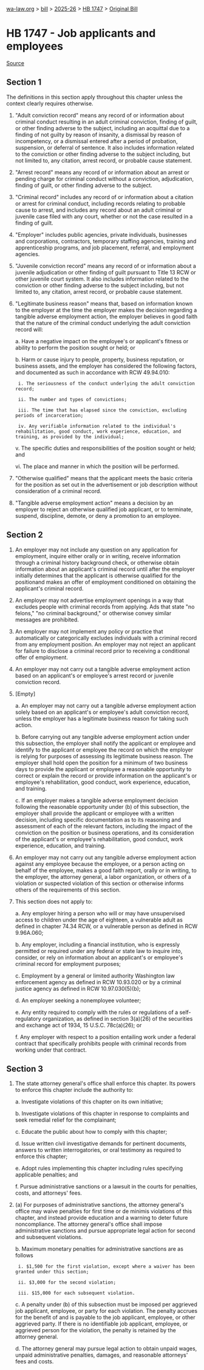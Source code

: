 [wa-law.org](/) > [bill](/bill/) > [2025-26](/bill/2025-26/) > [HB 1747](/bill/2025-26/hb/1747/) > [Original Bill](/bill/2025-26/hb/1747/1/)

# HB 1747 - Job applicants and employees

[Source](http://lawfilesext.leg.wa.gov/biennium/2025-26/Pdf/Bills/House%20Bills/1747.pdf)

## Section 1
The definitions in this section apply throughout this chapter unless the context clearly requires otherwise.

1. "Adult conviction record" means any record of or information about criminal conduct resulting in an adult criminal conviction, finding of guilt, or other finding adverse to the subject, including an acquittal due to a finding of not guilty by reason of insanity, a dismissal by reason of incompetency, or a dismissal entered after a period of probation, suspension, or deferral of sentence. It also includes information related to the conviction or other finding adverse to the subject including, but not limited to, any citation, arrest record, or probable cause statement.

2. "Arrest record" means any record of or information about an arrest or pending charge for criminal conduct without a conviction, adjudication, finding of guilt, or other finding adverse to the subject.

3. "Criminal record" includes any record of or information about a citation or arrest for criminal conduct, including records relating to probable cause to arrest, and includes any record about an adult criminal or juvenile case filed with any court, whether or not the case resulted in a finding of guilt.

4. "Employer" includes public agencies, private individuals, businesses and corporations, contractors, temporary staffing agencies, training and apprenticeship programs, and job placement, referral, and employment agencies.

5. "Juvenile conviction record" means any record of or information about a juvenile adjudication or other finding of guilt pursuant to Title 13 RCW or other juvenile court system. It also includes information related to the conviction or other finding adverse to the subject including, but not limited to, any citation, arrest record, or probable cause statement.

6. "Legitimate business reason" means that, based on information known to the employer at the time the employer makes the decision regarding a tangible adverse employment action, the employer believes in good faith that the nature of the criminal conduct underlying the adult conviction record will:

    a. Have a negative impact on the employee's or applicant's fitness or ability to perform the position sought or held; or

    b. Harm or cause injury to people, property, business reputation, or business assets, and the employer has considered the following factors, and documented as such in accordance with RCW 49.94.010:

        i. The seriousness of the conduct underlying the adult conviction record;

        ii. The number and types of convictions;

        iii. The time that has elapsed since the conviction, excluding periods of incarceration;

        iv. Any verifiable information related to the individual's rehabilitation, good conduct, work experience, education, and training, as provided by the individual;

    v. The specific duties and responsibilities of the position sought or held; and

    vi. The place and manner in which the position will be performed.

7. "Otherwise qualified" means that the applicant meets the basic criteria for the position as set out in the advertisement or job description without consideration of a criminal record.

8. "Tangible adverse employment action" means a decision by an employer to reject an otherwise qualified job applicant, or to terminate, suspend, discipline, demote, or deny a promotion to an employee.

## Section 2
1. An employer may not include any question on any application for employment, inquire either orally or in writing, receive information through a criminal history background check, or otherwise obtain information about an applicant's criminal record until after the employer initially determines that the applicant is otherwise qualified for the positionand makes an offer of employment conditioned on obtaining the applicant's criminal record.

2. An employer may not advertise employment openings in a way that excludes people with criminal records from applying. Ads that state "no felons," "no criminal background," or otherwise convey similar messages are prohibited.

3. An employer may not implement any policy or practice that automatically or categorically excludes individuals with a criminal record from any employment position. An employer may not reject an applicant for failure to disclose a criminal record prior to receiving a conditional offer of employment.

4. An employer may not carry out a tangible adverse employment action based on an applicant's or employee's arrest record or juvenile conviction record.

5. [Empty]

    a. An employer may not carry out a tangible adverse employment action solely based on an applicant's or employee's adult conviction record, unless the employer has a legitimate business reason for taking such action.

    b. Before carrying out any tangible adverse employment action under this subsection, the employer shall notify the applicant or employee and identify to the applicant or employee the record on which the employer is relying for purposes of assessing its legitimate business reason. The employer shall hold open the position for a minimum of two business days to provide the applicant or employee a reasonable opportunity to correct or explain the record or provide information on the applicant's or employee's rehabilitation, good conduct, work experience, education, and training.

    c. If an employer makes a tangible adverse employment decision following the reasonable opportunity under (b) of this subsection, the employer shall provide the applicant or employee with a written decision, including specific documentation as to its reasoning and assessment of each of the relevant factors, including the impact of the conviction on the position or business operations, and its consideration of the applicant's or employee's rehabilitation, good conduct, work experience, education, and training.

6. An employer may not carry out any tangible adverse employment action against any employee because the employee, or a person acting on behalf of the employee, makes a good faith report, orally or in writing, to the employer, the attorney general, a labor organization, or others of a violation or suspected violation of this section or otherwise informs others of the requirements of this section.

7. This section does not apply to:

    a. Any employer hiring a person who will or may have unsupervised access to children under the age of eighteen, a vulnerable adult as defined in chapter 74.34 RCW, or a vulnerable person as defined in RCW 9.96A.060;

    b. Any employer, including a financial institution, who is expressly permitted or required under any federal or state law to inquire into, consider, or rely on information about an applicant's or employee's criminal record for employment purposes;

    c. Employment by a general or limited authority Washington law enforcement agency as defined in RCW 10.93.020 or by a criminal justice agency as defined in RCW 10.97.030(5)(b);

    d. An employer seeking a nonemployee volunteer;

    e. Any entity required to comply with the rules or regulations of a self-regulatory organization, as defined in section 3(a)(26) of the securities and exchange act of 1934, 15 U.S.C. 78c(a)(26); or

    f. Any employer with respect to a position entailing work under a federal contract that specifically prohibits people with criminal records from working under that contract.

## Section 3
1. The state attorney general's office shall enforce this chapter. Its powers to enforce this chapter include the authority to:

    a. Investigate violations of this chapter on its own initiative;

    b. Investigate violations of this chapter in response to complaints and seek remedial relief for the complainant;

    c. Educate the public about how to comply with this chapter;

    d. Issue written civil investigative demands for pertinent documents, answers to written interrogatories, or oral testimony as required to enforce this chapter;

    e. Adopt rules implementing this chapter including rules specifying applicable penalties; and

    f. Pursue administrative sanctions or a lawsuit in the courts for penalties, costs, and attorneys' fees.

2. (a) For purposes of administrative sanctions, the attorney general's office may waive penalties for first time or de minimis violations of this chapter, and instead provide education and a warning to deter future noncompliance. The attorney general's office shall impose administrative sanctions and pursue appropriate legal action for second and subsequent violations.

    b. Maximum monetary penalties for administrative sanctions are as follows

        i. $1,500 for the first violation, except where a waiver has been granted under this section;

        ii. $3,000 for the second violation;

        iii. $15,000 for each subsequent violation.

    c. A penalty under (b) of this subsection must be imposed per aggrieved job applicant, employee, or party for each violation. The penalty accrues for the benefit of and is payable to the job applicant, employee, or other aggrieved party. If there is no identifiable job applicant, employee, or aggrieved person for the violation, the penalty is retained by the attorney general.

    d. The attorney general may pursue legal action to obtain unpaid wages, unpaid administrative penalties, damages, and reasonable attorneys' fees and costs.
